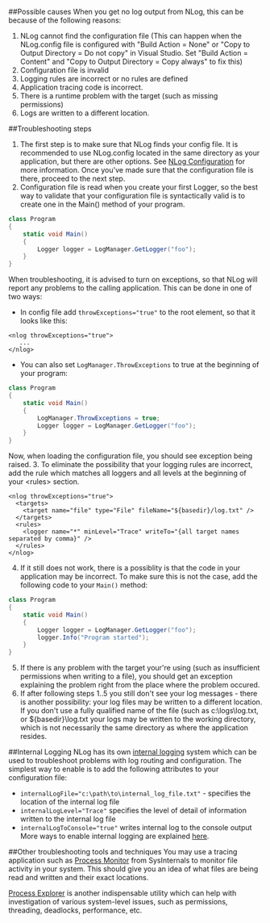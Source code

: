 ##Possible causes
When you get no log output from NLog, this can be because of the following reasons:
 1. NLog cannot find the configuration file (This can happen when the NLog.config file is configured with "Build Action = None" or "Copy to Output Directory = Do not copy" in Visual Studio. Set "Build Action = Content" and "Copy to Output Directory = Copy always" to fix this)
 2. Configuration file is invalid
 3. Logging rules are incorrect or no rules are defined
 4. Application tracing code is incorrect.
 5. There is a runtime problem with the target (such as missing permissions)
 6. Logs are written to a different location.


##Troubleshooting steps
 1. The first step is to make sure that NLog finds your config file. It is recommended to use NLog.config located in the same directory as your application, but there are other options. See [NLog Configuration](Configuration-file) for more information. Once you've made sure that the configuration file is there, proceed to the next step.
 2. Configuration file is read when you create your first Logger, so the best way to validate that your configuration file is syntactically valid is to create one in the Main() method of your program.
```csharp
class Program
{
    static void Main()
    {
        Logger logger = LogManager.GetLogger("foo");
    }
}
```
When troubleshooting, it is advised to turn on exceptions, so that NLog will report any problems to the calling application. This can be done in one of two ways:
  * In config file add `throwExceptions="true"` to the root element, so that it looks like this:
```
<nlog throwExceptions="true">
   ...
</nlog>
```
  * You can also set `LogManager.ThrowExceptions` to true at the beginning of your program:
```csharp
class Program
{
    static void Main()
    {
        LogManager.ThrowExceptions = true;
        Logger logger = LogManager.GetLogger("foo");
    }
}
```
Now, when loading the configuration file, you should see exception being raised.
 3. To eliminate the possibility that your logging rules are incorrect, add the rule which matches all loggers and all levels at the beginning of your \<rules> section.
```
<nlog throwExceptions="true">
  <targets>
    <target name="file" type="File" fileName="${basedir}/log.txt" />
  </targets>
  <rules>
    <logger name="*" minLevel="Trace" writeTo="{all target names separated by comma}" />
  </rules>
</nlog>
```
 4. If it still does not work, there is a possiblity is that the code in your application may be incorrect. To make sure this is not the case, add the following code to your `Main()` method:
```csharp
class Program
{
    static void Main()
    {
        Logger logger = LogManager.GetLogger("foo");
        logger.Info("Program started"); 
    }
}
```
 5. If there is any problem with the target your're using (such as insufficient permissions when writing to a file), you should get an exception explaining the problem right from the place where the problem occured.
 6. If after following steps 1..5 you still don't see your log messages - there is another possibility: your log files may be written to a different location. If you don't use a fully qualified name of the file (such as c:\logs\log.txt, or ${basedir}\log.txt your logs may be written to the working directory, which is not necessarily the same directory as where the application resides.

##Internal Logging
NLog has its own [internal logging](Internal-logging) system which can be used to troubleshoot problems with log routing and configuration. The simplest way to enable is to add the following attributes to your configuration file:

* `internalLogFile="c:\path\to\internal_log_file.txt"` - specifies the location of the internal log file
* `internalLogLevel="Trace"` specifies the level of detail of information written to the internal log file
* `internalLogToConsole="true"` writes internal log to the console output
More ways to enable internal logging are explained [here](Internal-logging).

##Other troubleshooting tools and techniques
You may use a tracing application such as [Process Monitor](http://technet.microsoft.com/en-us/sysinternals/bb896645.aspx) from SysInternals to monitor file activity in your system. This should give you an idea of what files are being read and written and their exact locations.

[Process Explorer](http://technet.microsoft.com/en-us/sysinternals/bb896653.aspx) is another indispensable utility which can help with investigation of various system-level issues, such as permissions, threading, deadlocks, performance, etc.